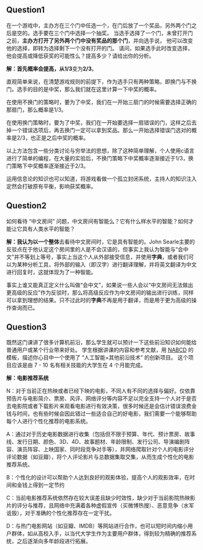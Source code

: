## Question1

  在一个游戏中，主办方在三个门中任选一个，在门后放了一个奖品，另外两个门之后是空的。选手要在三个门中选择一个抽奖。 当选手选择了一个门，未曾打开门之前，**主办方打开了另外两个门中没有奖品的那个门**，并向选手说， 他可以改变他的选择，即转为选择剩下一个没有打开的门。 请问，如果选手此时改变选择， 他会提高或降低获奖的可能性么？提高多少？请给出你的分析。

**解：**首先概率会提高，从**1/3**变为**2/3**。

  直观简单来说，在清楚游戏规则的前提下，作为选手只有两种策略，即换门与不换门。选手的目的是中奖，那么我们就在这里计算一下中奖的概率。

  在使用不换门的策略时，要为了中奖，我们在一开始三扇门的时候需要选择正确的那扇门，那么概率是1/3。

  在使用换门策略时，要为了中奖，我们在一开始要选择一扇错误的门，这样之后去掉一个错误选项后，再去换门一定可以拿到奖品。那么一开始选择错误门选对的概率是2/3，也正是之后中奖的概率。

  以上方法包含一些分类讨论与穷举法的思想，除了这种简单理解，个人使用c语言进行了简单的编程，在大量的实验后，不换门策略下中奖概率逐渐接近于1/3，换门策略下中奖概率逐渐接近于2/3。

  运用信息论的知识也可以知道，将游戏看做一个孤立封闭系统，主持人的知识注入定然会打破原有平衡，影响获奖概率。



## Question2

  如何看待 “中文房间” 问题，中文房间有智能么？它有什么样水平的智能？如何才能让它具有人类水平的智能？

**解：**我认为以一个**整体**去看待中文房间时，它是具有智能的。John Searle主要的反驳点在于他认定这个房间里的人是不会汉语的，但事实上我认为智能与“会中文”并不等划上等号，事实上当这个人从外部接受信息，并使用**字典**，或者我们可以为某种分析工具，将外部的输入（即汉字）进行翻译理解，并将英文翻译为中文进行回复时，这就体现为了一种智能。

  事实上谁又能真正定义什么叫做“会中文”，如果说一些人会以“中文房间无法做出更高级的反应”作为反驳时，那么将高级反应作为中文房间的输出进行训练，同样可以拿到理想的结果。只不过此时的**字典**不再是用于翻译，而是用于更为高级的操作查询而已。



## Question3

  既然这门课讲了很多计算机前沿，那么学生就可以预计一下这些前沿知识如何能给普通用户或某个行业带来好处。 学生根据讲课的内容和参考文献，用 [NABCD](https://www.cnblogs.com/xinz/archive/2010/12/01/1893323.html) 的模板，描述你心目中一个使用了 “人工智能+其他前沿技术” 的创新项目。 这个项目应该是由 7 - 10 名有相关技能的大学生在 4 个月能完成。

**解：电影推荐系统**

  N：对于当前正在热映或者已经下映的电影，不同人有不同的选择与偏好。仅依靠预告片与电影简介、票房、风评、网络评分等内容不足以完全支持一个人对于是否去电影院或者下载影片来观看电影进行有效决策，很多时候还是会估计错误浪费金钱与时间，也有些时候会因此错过一些适合自己的好电影，我们需要一个能够帮助每个人进行个性化推荐的电影系统。

  A：通过对于历史电影数据进行收集（包括但不限于预算、年代、预计票房、故事线、发行日期、颜色、3D、4D、故事题材、年龄限制、发行公司、导演编剧阵容、演员阵容、上映国家、同时段竞争对手等），并网络爬取针对个人的电影评分评论数据（如豆瓣），将个人评论影片与总数据集取交集，从而生成个性化的电影推荐系统。

  B：个性化的设计可以帮助个人达到良好的观影体验，提高个人的观影效率，在时间和金钱上得到一定节约

  C：当前电影推荐系统依然存在较大误差且缺少时效性，缺少对于当前影院热映影片的评分与推荐，且网络中充满着各种虚假宣传（买微博热搜）、恶意竞争（水军诋毁），对于准确的个性化推荐存在一定干扰。

  D：与热门电影网站（如豆瓣、IMDB）等网站进行合作，也可以短时间内缩小用户群体，如从高校入手，以当代大学生作为主要用户群体，得到较为精确的推荐系统，之后逐渐向多年龄段进行拓展。
